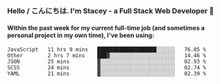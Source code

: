 ### Hello / こんにちは. I'm Stacey - a Full Stack Web Developer 👋

#### Within the past week for my current full-time job (and sometimes a personal project in my own time), I've been using:
<!--START_SECTION:waka-->
```text
JavaScript   11 hrs 9 mins   ███████████████████░░░░░░   76.05 % 
Other        2 hrs 7 mins    ███▓░░░░░░░░░░░░░░░░░░░░░   14.46 % 
JSON         25 mins         ▓░░░░░░░░░░░░░░░░░░░░░░░░   02.93 % 
SCSS         24 mins         ▓░░░░░░░░░░░░░░░░░░░░░░░░   02.74 % 
YAML         21 mins         ▓░░░░░░░░░░░░░░░░░░░░░░░░   02.39 % 
```
<!--END_SECTION:waka-->

<!--
**sknaggs/sknaggs** is a ✨ _special_ ✨ repository because its `README.md` (this file) appears on your GitHub profile.

Here are some ideas to get you started:

- 🔭 I’m currently working on ...
- 🌱 I’m currently learning ...
- 👯 I’m looking to collaborate on ...
- 🤔 I’m looking for help with ...
- 💬 Ask me about ...
- 📫 How to reach me: ...
- 😄 Pronouns: ...
- ⚡ Fun fact: ...
-->
